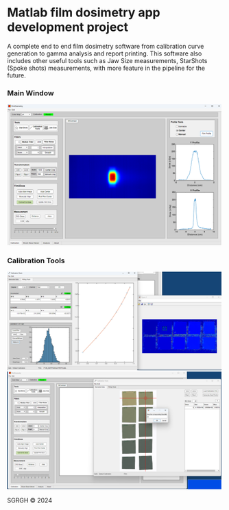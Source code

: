 # Matlab film dosimetry app development project
<p>
  A complete end to end film dosimetry software from calibration curve generation to gamma analysis and report printing. This software also includes other useful tools such as Jaw Size measurements, StarShots (Spoke shots) measurements, with more feature in the pipeline for the future.
</p>

<p align="right">
  <h3>Main Window</h3>
  <img src="https://github.com/sghmire/FilmDosimetry/blob/main/MAIN.png" width="500" title="Main Window">
</p>

<p align="right">
  <h3>Calibration Tools</h3>
  <img src="https://github.com/sghmire/FilmDosimetry/blob/main/MAIN_2.png" width="500" title="Calibration Tools">  
  <img src="https://github.com/sghmire/FilmDosimetry/blob/main/MAIN_1.png" width="500" title="Calibration Tools">  
</p>


SGRGH 
© 2024 
